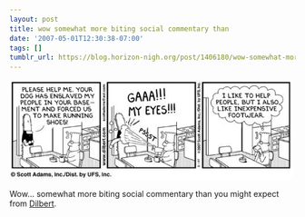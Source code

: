 ```yaml
---
layout: post
title: wow somewhat more biting social commentary than
date: '2007-05-01T12:30:38-07:00'
tags: []
tumblr_url: https://blog.horizon-nigh.org/post/1406180/wow-somewhat-more-biting-social-commentary-than
---
```

 ![](/tumblr_files/1406180_500.jpg)  

Wow… somewhat more biting social commentary than you might expect from [Dilbert](http://dilbert.com/comics/dilbert/archive/dilbert-20070501.html).

